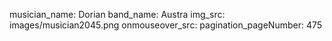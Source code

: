 musician_name: Dorian
band_name: Austra
img_src: images/musician2045.png
onmouseover_src: 
pagination_pageNumber: 475